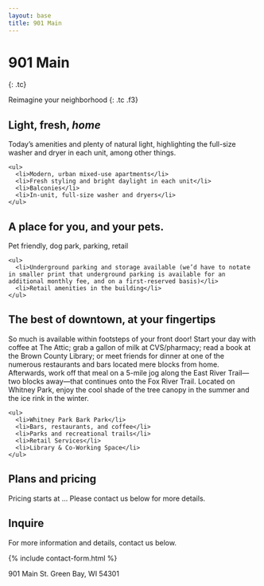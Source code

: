 ```yaml
---
layout: base
title: 901 Main
---
```


# 901 Main
{: .tc}

Reimagine your neighborhood
{: .tc .f3}

<section class="cf mv4">
  <h2 class="fl w-30 pr3 mt0">Light, fresh, <i>home</i></h2>

  <div class="fl pl3 w-70">
    <p class="mt0">Today’s amenities and plenty of natural light, highlighting the full-size washer and dryer in each unit, among other things.</p>

    <ul>
      <li>Modern, urban mixed-use apartments</li>
      <li>Fresh styling and bright daylight in each unit</li>
      <li>Balconies</li>
      <li>In-unit, full-size washer and dryers</li>
    </ul>
  </div>

  <div class="fl pa2 w-33"><div class="bg-near-white h5"></div></div>
  <div class="fl pa2 w-33"><div class="bg-near-white h5"></div></div>
  <div class="fl pa2 w-33"><div class="bg-near-white h5"></div></div>
</section>

<section class="cf mv4">
  <h2 class="fl w-30 pr3 mt0">A place for you, and your pets.</h2>

  <div class="fl pl3 w-70">
    <p class="mt0">Pet friendly, dog park, parking, retail</p>

    <ul>
      <li>Underground parking and storage available (we’d have to notate in smaller print that underground parking is available for an additional monthly fee, and on a first-reserved basis)</li>
      <li>Retail amenities in the building</li>
    </ul>
  </div>

  <div class="fl pa2 w-33"><div class="bg-near-white h5"></div></div>
  <div class="fl pa2 w-33"><div class="bg-near-white h5"></div></div>
  <div class="fl pa2 w-33"><div class="bg-near-white h5"></div></div>
</section>

<section class="cf mv4">
  <h2 class="fl w-30 pr3 mt0">The best of downtown, at your fingertips</h2>

  <div class="fl pl3 w-70">
    <p class="mt0">So much is available within footsteps of your front door! Start your day with coffee at The Attic; grab a gallon of milk at CVS/pharmacy; read a book at the Brown County Library; or meet friends for dinner at one of the numerous restaurants and bars located mere blocks from home. Afterwards, work off that meal on a 5-mile jog along the East River Trail—two blocks away—that continues onto the Fox River Trail. Located on Whitney Park, enjoy the cool shade of the tree canopy in the summer and the ice rink in the winter.</p>

    <ul>
      <li>Whitney Park Bark Park</li>
      <li>Bars, restaurants, and coffee</li>
      <li>Parks and recreational trails</li>
      <li>Retail Services</li>
      <li>Library & Co-Working Space</li>
    </ul>
  </div>

  <div class="fl pa2 w-33"><div class="bg-near-white h5"></div></div>
  <div class="fl pa2 w-33"><div class="bg-near-white h5"></div></div>
  <div class="fl pa2 w-33"><div class="bg-near-white h5"></div></div>
</section>

<section class="cf mv4">
  <h2 class="fl w-30 pr3 mt0">Plans and pricing</h2>

  <div class="fl pl3 w-70">
    <p class="mt0">Pricing starts at ... Please contact us below for more details.</p>
  </div>

  <div class="fl pa2 w-100"><div class="bg-near-white h5"></div></div>
  <div class="fl pa2 w-50"><div class="bg-near-white h5"></div></div>
  <div class="fl pa2 w-50"><div class="bg-near-white h5"></div></div>
</section>

<section class="cf mv4">
  <h2 class="fl pr3 w-30 mt0">Inquire</h2>

  <div class="fl pl3 w-70">
    <p class="mt0">For more information and details, contact us below.</p>
    {% include contact-form.html %}
    <p>901 Main St. Green Bay, WI 54301</p>
  </div>
</section>
